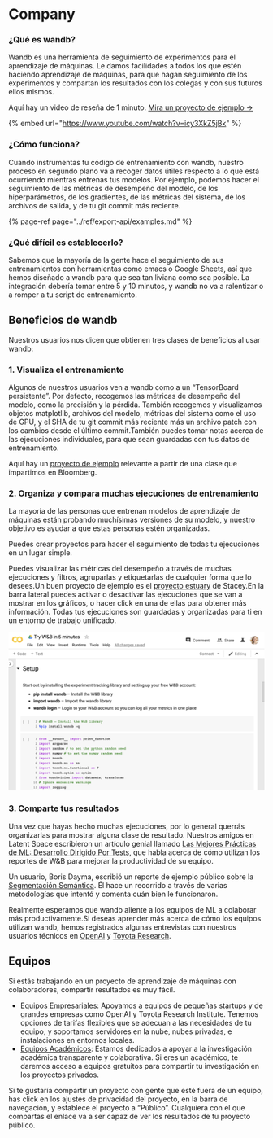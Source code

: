 # Company

### ¿Qué es wandb?

Wandb es una herramienta de seguimiento de experimentos para el aprendizaje de máquinas. Le damos facilidades a todos los que estén haciendo aprendizaje de máquinas, para que hagan seguimiento de los experimentos y compartan los resultados con los colegas y con sus futuros ellos mismos.

Aquí hay un video de reseña de 1 minuto. [Mira un proyecto de ejemplo →](https://app.wandb.ai/stacey/estuary)

{% embed url="https://www.youtube.com/watch?v=icy3XkZ5jBk" %}

###  ¿Cómo funciona?

Cuando instrumentas tu código de entrenamiento con wandb, nuestro proceso en segundo plano va a recoger datos útiles respecto a lo que está ocurriendo mientras entrenas tus modelos. Por ejemplo, podemos hacer el seguimiento de las métricas de desempeño del modelo, de los hiperparámetros, de los gradientes, de las métricas del sistema, de los archivos de salida, y de tu git commit más reciente.

{% page-ref page="../ref/export-api/examples.md" %}

### ¿Qué difícil es establecerlo?

Sabemos que la mayoría de la gente hace el seguimiento de sus entrenamientos con herramientas como emacs o Google Sheets, así que hemos diseñado a wandb para que sea tan liviana como sea posible. La integración debería tomar entre 5 y 10 minutos, y wandb no va a ralentizar o a romper a tu script de entrenamiento.

## Beneficios de wandb

Nuestros usuarios nos dicen que obtienen tres clases de beneficios al usar wandb:

### 1.  Visualiza el entrenamiento

Algunos de nuestros usuarios ven a wandb como a un “TensorBoard persistente”. Por defecto, recogemos las métricas de desempeño del modelo, como la precisión y la pérdida. También recogemos y visualizamos objetos matplotlib, archivos del modelo, métricas del sistema como el uso de GPU, y el SHA de tu git commit más reciente más un archivo patch con los cambios desde el último commit.También puedes tomar notas acerca de las ejecuciones individuales, para que sean guardadas con tus datos de entrenamiento. 

Aquí hay un [proyecto de ejemplo](https://app.wandb.ai/bloomberg-class/imdb-classifier/runs/2tc2fm99/overview) relevante a partir de una clase que impartimos en Bloomberg.

### 2. Organiza y compara muchas ejecuciones de entrenamiento

La mayoría de las personas que entrenan modelos de aprendizaje de máquinas están probando muchísimas versiones de su modelo, y nuestro objetivo es ayudar a que estas personas estén organizadas.

Puedes crear proyectos para hacer el seguimiento de todas tu ejecuciones en un lugar simple. 

Puedes visualizar las métricas del desempeño a través de muchas ejecuciones y filtros, agruparlas y etiquetarlas de cualquier forma que lo desees.Un buen proyecto de ejemplo es el [proyecto estuary](https://app.wandb.ai/stacey/estuary) de Stacey.En la barra lateral puedes activar o desactivar las ejecuciones que se van a mostrar en los gráficos, o hacer click en una de ellas para obtener más información. Todas tus ejecuciones son guardadas y organizadas para ti en un entorno de trabajo unificado.



![](../.gitbook/assets/image%20%2885%29%20%281%29%20%282%29%20%283%29%20%283%29%20%283%29%20%283%29%20%284%29%20%283%29%20%283%29.png)

### 3. Comparte tus resultados

Una vez que hayas hecho muchas ejecuciones, por lo general querrás organizarlas para mostrar alguna clase de resultado. Nuestros amigos en Latent Space escribieron un artículo genial llamado [Las Mejores Prácticas de ML: Desarrollo Dirigido Por Tests](https://www.wandb.com/articles/ml-best-practices-test-driven-development), que habla acerca de cómo utilizan los reportes de W&B para mejorar la productividad de su equipo.

Un usuario, Boris Dayma, escribió un reporte de ejemplo público sobre la [Segmentación Semántica](https://app.wandb.ai/borisd13/semantic-segmentation/reports?view=borisd13%2FSemantic%20Segmentation%20Report). Él hace un recorrido a través de varias metodologías que intentó y comenta cuán bien le funcionaron.

Realmente esperamos que wandb aliente a los equipos de ML a colaborar más productivamente.Si deseas aprender más acerca de cómo los equipos utilizan wandb, hemos registrados algunas entrevistas con nuestros usuarios técnicos en [OpenAI](https://www.wandb.com/articles/why-experiment-tracking-is-crucial-to-openai) y [Toyota Research](https://www.youtube.com/watch?v=CaQCw-DKiO8).

## Equipos

Si estás trabajando en un proyecto de aprendizaje de máquinas con colaboradores, compartir resultados es muy fácil.

* [Equipos Empresariales](https://www.wandb.com/pricing): Apoyamos a equipos de pequeñas startups y de grandes empresas como OpenAI y Toyota Research Institute. Tenemos opciones de tarifas flexibles que se adecuan a las necesidades de tu equipo, y soportamos servidores en la nube, nubes privadas, e instalaciones en entornos locales.
* [Equipos Académicos](https://www.wandb.com/academic): Estamos dedicados a apoyar a la investigación académica transparente y colaborativa. Si eres un académico, te daremos acceso a equipos gratuitos para compartir tu investigación en los proyectos privados.

Si te gustaría compartir un proyecto con gente que esté fuera de un equipo, has click en los ajustes de privacidad del proyecto, en la barra de navegación, y establece el proyecto a “Público”. Cualquiera con el que compartas el enlace va a ser capaz de ver los resultados de tu proyecto público.

